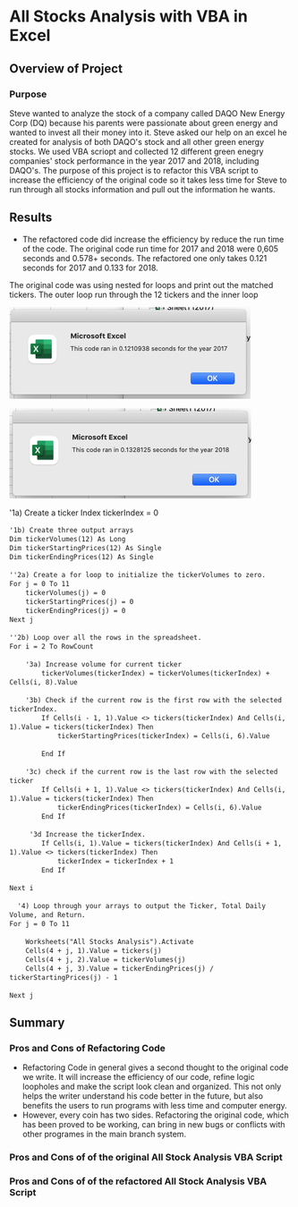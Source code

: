 # All Stocks Analysis with VBA in Excel

## Overview of Project

### Purpose
Steve wanted to analyze the stock of a company called DAQO New Energy Corp (DQ) because his parents were passionate about green energy and wanted to invest all their money into it. Steve asked our help on an excel he created for analysis of both DAQO's stock and all other green energy stocks.  We used VBA scriopt and collected 12 different green enegry companies' stock performance in the year 2017 and 2018, including DAQO's. The purpose of this project is to refactor this VBA script to increase the efficiency of the original code so it takes less time for Steve to run through all stocks information and pull out the information he wants.

## Results

- The refactored code did increase the efficiency by reduce the run time of the code. The original code run time for 2017 and 2018 were 0,605 seconds and 0.578+ seconds. The refactored one only takes 0.121 seconds for 2017 and 0.133 for 2018.

The original code was using nested for loops and print out the matched tickers. The outer loop run through the 12 tickers and the inner loop

![2017refactor](VBA_Challenge_2017.png)

![2017refactor](VBA_Challenge_2018.png)
   
   
   '1a) Create a ticker Index
    tickerIndex = 0

    '1b) Create three output arrays
    Dim tickerVolumes(12) As Long
    Dim tickerStartingPrices(12) As Single
    Dim tickerEndingPrices(12) As Single
    
    ''2a) Create a for loop to initialize the tickerVolumes to zero.
    For j = 0 To 11
        tickerVolumes(j) = 0
        tickerStartingPrices(j) = 0
        tickerEndingPrices(j) = 0
    Next j
        
    ''2b) Loop over all the rows in the spreadsheet.
    For i = 2 To RowCount
    
        '3a) Increase volume for current ticker
            tickerVolumes(tickerIndex) = tickerVolumes(tickerIndex) + Cells(i, 8).Value
      
        '3b) Check if the current row is the first row with the selected tickerIndex.
            If Cells(i - 1, 1).Value <> tickers(tickerIndex) And Cells(i, 1).Value = tickers(tickerIndex) Then
                tickerStartingPrices(tickerIndex) = Cells(i, 6).Value
            
            End If
        
        '3c) check if the current row is the last row with the selected ticker
            If Cells(i + 1, 1).Value <> tickers(tickerIndex) And Cells(i, 1).Value = tickers(tickerIndex) Then
                tickerEndingPrices(tickerIndex) = Cells(i, 6).Value
            End If
           
         '3d Increase the tickerIndex.
            If Cells(i, 1).Value = tickers(tickerIndex) And Cells(i + 1, 1).Value <> tickers(tickerIndex) Then
                tickerIndex = tickerIndex + 1
            End If
            
    Next i
    
      '4) Loop through your arrays to output the Ticker, Total Daily Volume, and Return.
    For j = 0 To 11
        
        Worksheets("All Stocks Analysis").Activate
        Cells(4 + j, 1).Value = tickers(j)
        Cells(4 + j, 2).Value = tickerVolumes(j)
        Cells(4 + j, 3).Value = tickerEndingPrices(j) / tickerStartingPrices(j) - 1
    
    Next j


## Summary
### Pros and Cons of Refactoring Code
- Refactoring Code in general gives a second thought to the original code we write. It will increase the efficiency of our code, refine logic loopholes and make the script look clean and organized. This not only helps the writer understand his code better in the future, but also benefits the users to run  programs with less time and computer energy.
- However, every coin has two sides. Refactoring the original code, which has been proved to be working, can bring in new bugs or conflicts with other programes in the main branch system.

### Pros and Cons of of the original All Stock Analysis VBA Script
### Pros and Cons of of the refactored All Stock Analysis VBA Script
